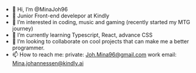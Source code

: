 - 👋 Hi, I’m @MinaJoh96
- 💼 Junior Front-end develepor at Kindly
- 👀 I’m interested in coding, music and gaming (recently started my MTG journey)
- 🌱 I’m currently learning Typescript, React, advance CSS
- 💞️ I’m looking to collaborate on cool projects that can make me a better programmer.
- 📫 How to reach me:
private: Joh.Mina96@gmail.com 
work email: Mina.johannessen@kindly.ai

<!---
MinaJoh96/MinaJoh96 is a ✨ special ✨ repository because its `README.md` (this file) appears on your GitHub profile.
You can click the Preview link to take a look at your changes.
--->
